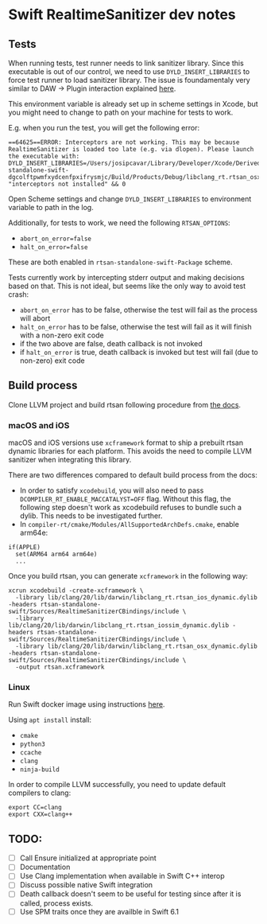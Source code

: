 # Swift RealtimeSanitizer dev notes

## Tests

When running tests, test runner needs to link sanitizer library. Since this executable is out of our control, we need to use `DYLD_INSERT_LIBRARIES` to force test runner to load sanitizer library.
The issue is foundamentaly very similar to DAW -> Plugin interaction explained [here](https://forum.juce.com/t/using-realtimesanitizer-inside-daws/64557).

This environment variable is already set up in scheme settings in Xcode, but you might need to change to path on your machine for tests to work.

E.g. when you run the test, you will get the following error:

```
==64625==ERROR: Interceptors are not working. This may be because RealtimeSanitizer is loaded too late (e.g. via dlopen). Please launch the executable with:
DYLD_INSERT_LIBRARIES=/Users/josipcavar/Library/Developer/Xcode/DerivedData/rtsan-standalone-swift-dgcolftpwmfxydcenfpxifrysmjc/Build/Products/Debug/libclang_rt.rtsan_osx_dynamic.dylib
"interceptors not installed" && 0
```

Open Scheme settings and change `DYLD_INSERT_LIBRARIES` to environment variable to path in the log.

Additionally, for tests to work, we need the following `RTSAN_OPTIONS`:
- `abort_on_error=false`
- `halt_on_error=false`

These are both enabled in `rtsan-standalone-swift-Package` scheme.

Tests currently work by intercepting stderr output and making decisions based on that. This is not ideal, but seems like the only way to avoid test crash:

- `abort_on_error` has to be false, otherwise the test will fail as the process will abort
- `halt_on_error` has to be false, otherwise the test will fail as it will finish with a non-zero exit code
- if the two above are false, death callback is not invoked
- if `halt_on_error` is true, death callback is invoked but test will fail (due to non-zero) exit code

## Build process

Clone LLVM project and build rtsan following procedure from [the docs](https://clang.llvm.org/docs/RealtimeSanitizer.html).

### macOS and iOS

macOS and iOS versions use `xcframework` format to ship a prebuilt rtsan dynamic libraries for each platform.
This avoids the need to compile LLVM sanitizer when integrating this library.

There are two differences compared to default build process from the docs:

- In order to satisfy `xcodebuild`, you will also need to pass `DCOMPILER_RT_ENABLE_MACCATALYST=OFF` flag. Without this flag, the following step doesn't work as xcodebuild refuses to bundle such a dylib. This needs to be investigated further.
- In `compiler-rt/cmake/Modules/AllSupportedArchDefs.cmake`, enable arm64e:

```
if(APPLE)
  set(ARM64 arm64 arm64e)
  ...
```

Once you build rtsan, you can generate `xcframework` in the following way:

```
xcrun xcodebuild -create-xcframework \
  -library lib/clang/20/lib/darwin/libclang_rt.rtsan_ios_dynamic.dylib -headers rtsan-standalone-swift/Sources/RealtimeSanitizerCBindings/include \
  -library lib/clang/20/lib/darwin/libclang_rt.rtsan_iossim_dynamic.dylib -headers rtsan-standalone-swift/Sources/RealtimeSanitizerCBindings/include \
  -library lib/clang/20/lib/darwin/libclang_rt.rtsan_osx_dynamic.dylib -headers rtsan-standalone-swift/Sources/RealtimeSanitizerCBindings/include \
  -output rtsan.xcframework
```

### Linux

Run Swift docker image using instructions [here](https://www.swift.org/install/linux/docker/).

Using `apt install` install:
- `cmake`
- `python3`
- `ccache`
- `clang`
- `ninja-build`

In order to compile LLVM successfully, you need to update default compilers to clang:

```
export CC=clang
export CXX=clang++
```

## TODO:

- [ ] Call Ensure initialized at appropriate point
- [ ] Documentation
- [ ] Use Clang implementation when available in Swift C++ interop
- [ ] Discuss possible native Swift integration
- [ ] Death callback doesn't seem to be useful for testing since after it is called, process exists.
- [ ] Use SPM traits once they are availble in Swift 6.1
